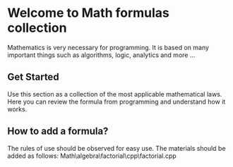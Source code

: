 # Welcome to Math formulas collection
Mathematics is very necessary for programming. It is based on many important things such as algorithms, logic, analytics and more ...

## Get Started
Use this section as a collection of the most applicable mathematical laws. Here you can review the formula from programming and understand how it works.

## How to add a formula?
The rules of use should be observed for easy use. The materials should be added as follows: Math\algebra\factorial\cpp\factorial.cpp